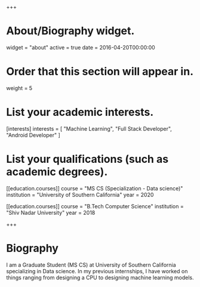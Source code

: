 +++
# About/Biography widget.
widget = "about"
active = true
date = 2016-04-20T00:00:00

# Order that this section will appear in.
weight = 5

# List your academic interests.
[interests]
  interests = [
    "Machine Learning",
    "Full Stack Developer",
    "Android Developer"
  ]

# List your qualifications (such as academic degrees).
[[education.courses]]
  course = "MS CS (Specialization - Data science)"
  institution = "University of Southern California"
  year = 2020

[[education.courses]]
  course = "B.Tech Computer Science"
  institution = "Shiv Nadar University"
  year = 2018
 
+++

# Biography

I am a Graduate Student (MS CS) at University of Southern California specializing in Data science. In my previous internships, I have worked on things ranging from designing a CPU to designing machine learning models.

